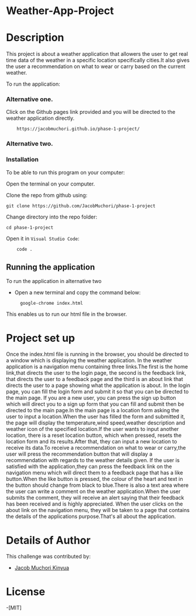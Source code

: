 # Weather-App-Project

# Description
This project is about a weather application that allowers the user to get real time data of the 
weather in a specific location specifically cities.It also gives the user a recommendation on what to wear or carry based on the current weather.

To run the application:
### Alternative one.
Click on the Github pages link provided and you will be directed to the weather application directly.

        https://jacobmuchori.github.io/phase-1-project/

### Alternative two.
### Installation
To be able to run this program on your computer:

Open the terminal on your computer.

Clone the repo from github using:

    git clone https://github.com/JacobMuchori/phase-1-project

Change directory into the repo folder:

    cd phase-1-project

Open it in ``Visual Studio Code``:

        code .

## Running the application
To run the application in alternative two

- Open a new terminal and copy the command below:

        google-chrome index.html 
    
This enables us to run our html file in the browser.


# Project set up
Once the index.html file is running in the browser, you should be directed to a window which is displaying the weather application. In the weather application is a navigation menu containing 
three links.The first is the home link,that directs the user to the login page, the second is the
feedback link, that directs the user to a feedback page and the third is an about link that directs the user to a page showing what the application is about. In the login page, you can fill the login form and submit it so that you can be directed to the main page. If you are a new user, you can press the sign up button which will direct you to a sign up form that you can fill and submit then be directed to the main page.In the main page is a location form asking the user to input a location.When the user has filled the form and submitted it, the page will display the temperature,wind speed,weather description and weather icon of the specified location.If the user wants to input another location, there is a reset location button, which when pressed, resets the location form and its results.After that, they can input a new location to receive its data.To receive a recommendation on what to wear or carry,the user will press the recommendation button that will display a recommendation with regards to the weather details given. If the user is satisfied with the application,they can press the feedback link on the navigation menu which will direct them to a feedback page that has a like button.When the like button is pressed, the colour of the heart and text in the button should change from black to blue.There is also a text area where the user can write a comment on the weather application.When the user submits the comment, they will receive an alert saying that their feedback has been received and is highly appreciated. When the user clicks on the about link on the navigation menu, they will be taken to a page that contains the details of the applications purpose.That's all about the application.

# Details of Author
 This challenge was contributed by:
- [Jacob Muchori Kinyua](https://github.com/JacobMuchori)

# License
-[MIT]